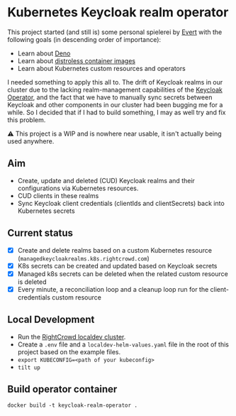 # Kubernetes Keycloak realm operator
This project started (and still is) some personal spielerei by [Evert](https://gitlab.com/evert.despiegeleer) with the following goals (in descending order of importance):
- Learn about [Deno](https://deno.com/)
- Learn about [distroless container images](https://github.com/GoogleContainerTools/distroless)
- Learn about Kubernetes custom resources and operators

I needed something to apply this all to. The drift of Keycloak realms in our cluster due to the lacking realm-management capabilities of the [Keycloak Operator](https://www.keycloak.org/operator/installation), and the fact that we have to manually sync secrets between Keycloak and other components in our cluster had been bugging me for a while. So I decided that if I had to build something, I may as well try and fix this problem.

⚠️ This project is a WIP and is nowhere near usable, it isn't actually being used anywhere.

## Aim
- Create, update and deleted (CUD) Keycloak realms and their configurations via Kubernetes resources.
- CUD clients in these realms
- Sync Keycloak client credentials (clientIds and clientSecrets) back into Kubernetes secrets

## Current status
- [x] Create and delete realms based on a custom Kubernetes resource (`managedkeycloakrealms.k8s.rightcrowd.com`)
- [x] K8s secrets can be created and updated based on Keycloak secrets
- [x] Managed k8s secrets can be deleted when the related custom resource is deleted
- [x] Every minute, a reconciliation loop and a cleanup loop run for the client-credentials custom resource 

## Local Development
- Run the [RightCrowd localdev cluster](https://gitlab.com/rightcrowd/platform-infra/-/tree/main/clusters?ref_type=heads).
- Create a `.env` file and a `localdev-helm-values.yaml` file in the root of this project based on the example files.
- `export KUBECONFIG=<path of your kubeconfig>`
- `tilt up`

## Build operator container
`docker build -t keycloak-realm-operator .`
